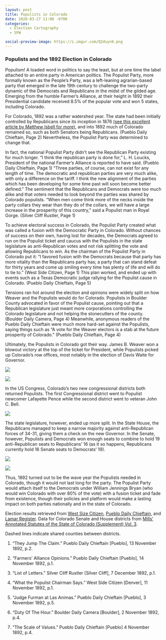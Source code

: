 ```yaml
---
layout: post
title: Populists in Colorado
date: 2020-03-27 11:00 -0700
categories:
  - Election Cartography
  - SFW

social-preview-image: https://i.imgur.com/Q2duyn6.png
---
```


### Populists and the 1892 Election in Colorado


Populism! A loaded word in politics to say the least, but at one time the label attached to an entire party in American politics. The Populist Party, more formally known as the People’s Party, was a left-leaning agrarian-based party that emerged in the late 19th century to challenge the two-party dynamic of the Democrats and Republicans in the midst of the gilded age. Emerging from the humble Farmer’s Alliance, at their height in 1892 their Presidential candidate received 8.5% of the popular vote and won 5 states, including Colorado.

For Colorado, 1892 was a rather watershed year. The state had been initially controlled by Republicans since its inception in 1876 [(see this excellent article by Matthew Isbell for more)](http://mcimaps.com/five-rural-counties-are-seceding-from-colorado/), and into 1892 much of Colorado remained so, such as both Senators being Republicans. (Pueblo Daily Chieftain, Page 2) Nevertheless, the Populist Party was determined to change that.

In fact, the national Populist Party didn’t see the Republican Party existing for much longer. “I think the republican party is done for,” L. H. Loucks, President of the national Farmer’s Alliance is reported to have said. (Pueblo Daily Chieftain, Page 1) “Three parties, of course, can not exist for any length of time. The democratic and republican parties are very much alike, with only a difference on the tariff. I think the new alignment of the parties which has been developing for some time past will soon become better defined.” The sentiment that the Republicans and Democrats were too much alike and that voters needed to look beyond the parties was shared by Colorado populists. “When men come think more of the necks inside the party collars they wear than they do of the collars, we will have a large increase in the prosperity of this country,” said a Populist man in Royal Gorge. (Silver Cliff Rustler, Page 1)

To achieve electoral success in Colorado, the Populist Party created what was called a fusion with the Democratic Party in Colorado. Without chances of success on their own, having lost for decades, the Democrats agreed to run on the Populist ticket and caucus with the Populists in the state legislature as anti-Republican votes and not risk splitting the vote and allowing Republicans to win. As the chairman of the Populist Party in Colorado put it: “I favored fusion with the Democrats because that party has more vitality than the Republicans party has; a party that can stand defeat for thirty years and come up smiling every time has plenty of life and will do to tie to.” (West Side Citizen, Page 1) This plan worked, and ended up with events such as a Texas Democratic judge rallying for the Populist cause in Colorado. (Pueblo Daily Chieftain, Page 5)

Tensions ran hot around the election and opinions were widely split on how Weaver and the Populists would do for Colorado. Populists in Boulder County advocated in favor of the Populist cause, pointing out that a Republican legislature just meant more corporations controlling the Colorado legislature and not helping the stonecutters of the county. (Boulder Daily Camera, Page 4) Meanwhile, anonymous readers of the Pueblo Daily Chieftain were much more hard-set against the Populists, saying things such as “A vote for the Weaver electors is a stab at the future prosperity of Colorado.” (Pueblo Daily Chieftain, Page 4)

Ultimately, the Populists in Colorado got their way. James B. Weaver won a blowout victory at the top of the ticket for President, while Populists picked up Colorado’s row offices, most notably in the election of Davis Waite for Governor.

![](https://i.imgur.com/Q2duyn6.png)

![](https://i.imgur.com/ZSrY4K0.png)

In the US Congress, Colorado’s two new congressional districts both returned Populists. The first Congressional district went to Populist newcomer Lafayette Pence while the second district went to veteran John C. Bell.

![](https://i.imgur.com/ns2J8Gl.png)

The state legislature, however, ended up more split. In the State House, the Republicans managed to keep a narrow majority against anti-Republican forces of 34-31, giving them a check on the new Governor. In the Senate, however, Populists and Democrats won enough seats to combine to hold 19 anti-Republican seats to Republicans’ 16 (as it so happens, Republicans currently hold 16 Senate seats to Democrats’ 19).

![](https://i.imgur.com/5M7Yxpz.png)

![](https://i.imgur.com/X2ZMzX2.png)

Thus, 1892 turned out to be the wave year the Populists needed in Colorado, though it would not last long for the party. The Populist Party would attach itself to the Democrats under William Jennings Bryan (who would win Colorado with over 80% of the vote) with a fusion ticket and fade from existence, though their policies and platform would make a lasting impact on both parties nationally and in the state of Colorado.

Election results retrieved from [West Size Citizen](https://www.coloradohistoricnewspapers.org/?a=d&d=WSN18921216-01.2.12&e=01-11-1882-01-11-1893--en-20--1--txt-txIN%7ctxCO%7ctxTA-first+congressional+district+pence-------0--), [Pueblo Daily Chieftain](https://www.coloradohistoricnewspapers.org/?a=d&d=CFT18921113-01.2.191&srpos=10&e=01-11-1892-01-07-1893--en-20--1--txt-txIN-weld+pence-------0--), and [Lamar Register](https://www.coloradohistoricnewspapers.org/?a=d&d=LMR18921112-01.2.5&srpos=1&e=01-11-1892-01-07-1893--en-20--1--txt-txIN-returns+pence+weld-------0--). Data for Colorado Senate and House districts from [Mills' Annotated Statutes of the State of Colorado (Supplement) Vol. 3](https://books.google.com/books?id=PgVLAAAAYAAJ&pg=PA121&dq=colorado+senate+districts+1892&hl=en&newbks=1&newbks_redir=0&sa=X&ved=2ahUKEwjnhKzv17DoAhVPOs0KHdhcAbIQ6AEwAnoECAYQAg#v=onepage&q=colorado%20senate%20districts%201892&f=false).

Dashed lines indicate shared counties between districts.



1. “They Jump The Claim.” Pueblo Daily Chieftain [Pueblo], 13 November 1892, p.2.

2. “Farmers’ Alliance Opinions.” Pueblo Daily Chieftain [Pueblo], 14 November 1892, p.1.

3. “List of Letters.” Silver Cliff Rustler [Silver Cliff], 7 December 1892, p.1.

4. “What the Populist Chairman Says.” West Side Citizen [Denver], 11 November 1892, p.1.

5. “Judge Furman at Las Animas.” Pueblo Daily Chieftain [Pueblo], 3 November 1892, p.5.

6. “Duty Of The Hour.” Boulder Daily Camera [Boulder], 2 November 1892, p.4.

7. “The Scale of Values.” Pueblo Daily Chieftain [Pueblo] 4 November 1892, p.4.

